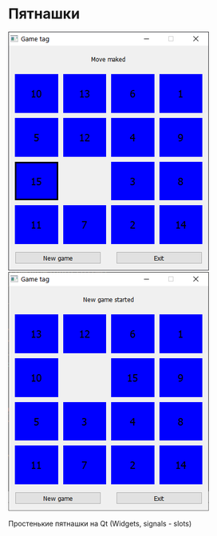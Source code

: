 # Пятнашки

![Пятнашки 1](screenshots/1.png)
![Пятнашки 2](screenshots/2.png)

Простенькие пятнашки на Qt (Widgets, signals - slots)